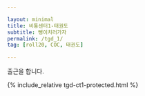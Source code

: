 ```yaml
---

layout: minimal
title: 비통센터1-태권도
subtitle: 뺑이치러가자
permalink: /tgd_1/
tag: [roll20, COC, 태권도]

---
```


출근을 합니다.

{% include_relative tgd-ct1-protected.html %}


